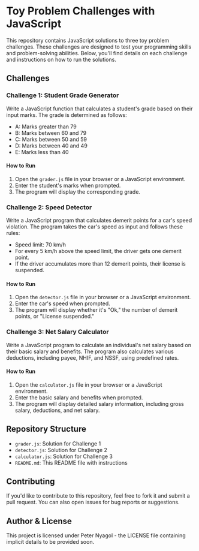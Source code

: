 # Toy Problem Challenges with JavaScript

This repository contains JavaScript solutions to three toy problem challenges. These challenges are designed to test your programming skills and problem-solving abilities. Below, you'll find details on each challenge and instructions on how to run the solutions.

## Challenges

### Challenge 1: Student Grade Generator

Write a JavaScript function that calculates a student's grade based on their input marks. The grade is determined as follows:
- A: Marks greater than 79
- B: Marks between 60 and 79
- C: Marks between 50 and 59
- D: Marks between 40 and 49
- E: Marks less than 40

#### How to Run

1. Open the `grader.js` file in your browser or a JavaScript environment.
2. Enter the student's marks when prompted.
3. The program will display the corresponding grade.

### Challenge 2: Speed Detector

Write a JavaScript program that calculates demerit points for a car's speed violation. The program takes the car's speed as input and follows these rules:
- Speed limit: 70 km/h
- For every 5 km/h above the speed limit, the driver gets one demerit point.
- If the driver accumulates more than 12 demerit points, their license is suspended.

#### How to Run

1. Open the `detector.js` file in your browser or a JavaScript environment.
2. Enter the car's speed when prompted.
3. The program will display whether it's "Ok," the number of demerit points, or "License suspended."

### Challenge 3: Net Salary Calculator

Write a JavaScript program to calculate an individual's net salary based on their basic salary and benefits. The program also calculates various deductions, including payee, NHIF, and NSSF, using predefined rates.

#### How to Run

1. Open the `calculator.js` file in your browser or a JavaScript environment.
2. Enter the basic salary and benefits when prompted.
3. The program will display detailed salary information, including gross salary, deductions, and net salary.

## Repository Structure

- `grader.js`: Solution for Challenge 1
- `detector.js`: Solution for Challenge 2
- `calculator.js`: Solution for Challenge 3
- `README.md`: This README file with instructions

## Contributing

If you'd like to contribute to this repository, feel free to fork it and submit a pull request. You can also open issues for bug reports or suggestions.

## Author & License

This project is licensed under Peter Nyagol - the LICENSE file containing implicit details to be provided soon.